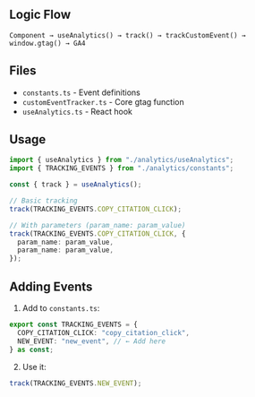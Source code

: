 ## Logic Flow

```
Component → useAnalytics() → track() → trackCustomEvent() → window.gtag() → GA4
```

## Files

- `constants.ts` - Event definitions
- `customEventTracker.ts` - Core gtag function
- `useAnalytics.ts` - React hook

## Usage

```typescript
import { useAnalytics } from "./analytics/useAnalytics";
import { TRACKING_EVENTS } from "./analytics/constants";

const { track } = useAnalytics();

// Basic tracking
track(TRACKING_EVENTS.COPY_CITATION_CLICK);

// With parameters (param_name: param_value)
track(TRACKING_EVENTS.COPY_CITATION_CLICK, {
  param_name: param_value,
  param_name: param_value,
});
```

## Adding Events

1. Add to `constants.ts`:

```typescript
export const TRACKING_EVENTS = {
  COPY_CITATION_CLICK: "copy_citation_click",
  NEW_EVENT: "new_event", // ← Add here
} as const;
```

2. Use it:

```typescript
track(TRACKING_EVENTS.NEW_EVENT);
```
